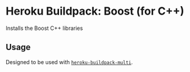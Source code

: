 # Heroku Buildpack: Boost (for C++)

Installs the Boost C++ libraries

## Usage

Designed to be used with [`heroku-buildpack-multi`](https://github.com/heroku/heroku-buildpack-multi).
